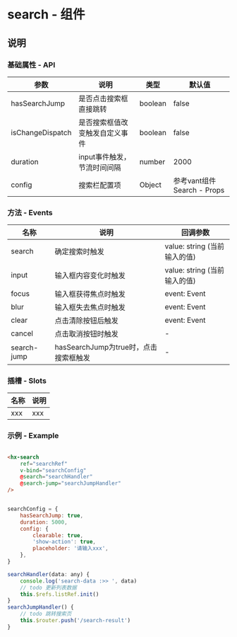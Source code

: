 # search - 组件

## 说明

### 基础属性 - API

| 参数     | 说明    | 类型     | 默认值    |
| ------- | -------- | -------- | -------- |
| hasSearchJump     | 是否点击搜索框直接跳转    | boolean   | false  |
| isChangeDispatch     | 是否搜索框值改变触发自定义事件    | boolean   | false  |
| duration     | input事件触发，节流时间间隔    | number   | 2000  |
| config     | 搜索栏配置项    | Object   | 参考vant组件Search - Props  |

### 方法 - Events

| 名称    |  说明   | 回调参数 |
| ------- | ------ | -------  |
| search | 确定搜索时触发    |   value: string (当前输入的值)   |
| input | 输入框内容变化时触发    |   value: string (当前输入的值)   |
| focus | 输入框获得焦点时触发    |   event: Event   |
| blur | 输入框失去焦点时触发    |   event: Event   |
| clear | 点击清除按钮后触发    |   event: Event   |
| cancel | 点击取消按钮时触发    |   -   |
| search-jump | hasSearchJump为true时，点击搜索框触发    | -   |

### 插槽 - Slots

| 名称    |  说明   |
| ------- | ------ |
| xxx | xxx   |

### 示例 - Example

```html

<hx-search
    ref="searchRef"
    v-bind="searchConfig"
    @search="searchHandler"
    @search-jump="searchJumpHandler"
/>

```


```js

searchConfig = {
    hasSearchJump: true,
    duration: 5000,
    config: {
        clearable: true,
        'show-action': true,
        placeholder: '请输入xxx',
    },
}

searchHandler(data: any) {
    console.log('search-data :>> ', data)
    // todo 更新列表数据
    this.$refs.listRef.init()
}
searchJumpHandler() {
    // todo 跳转搜索页
    this.$router.push('/search-result')
}


```
